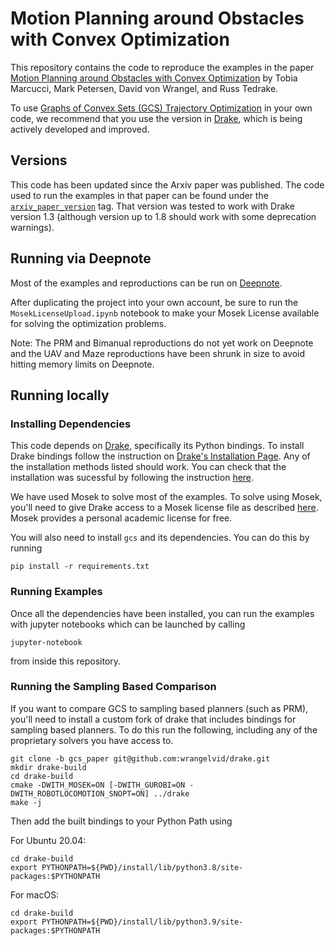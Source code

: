 # Motion Planning around Obstacles with Convex Optimization

This repository contains the code to reproduce the examples in the paper [Motion Planning around Obstacles with Convex Optimization](https://arxiv.org/abs/2205.04422) by Tobia Marcucci, Mark Petersen, David von Wrangel, and Russ Tedrake.

To use [Graphs of Convex Sets (GCS) Trajectory Optimization](https://drake.mit.edu/doxygen_cxx/classdrake_1_1planning_1_1trajectory__optimization_1_1_gcs_trajectory_optimization.html) in your own code, we recommend that you use the version in [Drake](http://drake.mit.edu), which is being actively developed and improved.

## Versions

This code has been updated since the Arxiv paper was published. The code used to run the examples in that paper can be found under the [`arxiv_paper_version`](https://github.com/mpetersen94/gcs/releases/tag/arxiv_paper_version) tag. That version was tested to work with Drake version 1.3 (although version up to 1.8 should work with some deprecation warnings).

## Running via Deepnote
Most of the examples and reproductions can be run on [Deepnote](https://deepnote.com/workspace/mark-petersen-2785519d-2c3e-430b-9a10-a1754f2de37d/project/GCS-Motion-Planning-around-Obstacles-with-Convex-Optimization-3afac8e3-cbc0-41d1-9afb-0d38dfbe9ffa/).

After duplicating the project into your own account, be sure to run the `MosekLicenseUpload.ipynb` notebook to make your Mosek License available for solving the optimization problems.

Note: The PRM and Bimanual reproductions do not yet work on Deepnote and the UAV and Maze reproductions have been shrunk in size to avoid hitting memory limits on Deepnote.

## Running locally

### Installing Dependencies
This code depends on [Drake](https://drake.mit.edu), specifically its Python bindings. To install Drake bindings follow the instruction on [Drake's Installation Page](https://drake.mit.edu/installation.html). Any of the installation methods listed should work.  You can check that the installation was sucessful by following the instruction [here](https://drake.mit.edu/python_bindings.html#using-the-python-bindings).

We have used Mosek to solve most of the examples. To solve using Mosek, you'll need to give Drake access to a Mosek license file as described [here](https://drake.mit.edu/bazel.html#mosek). Mosek provides a personal academic license for free.

You will also need to install `gcs` and its dependencies. You can do this by running
```
pip install -r requirements.txt
```

### Running Examples
Once all the dependencies have been installed, you can run the examples with jupyter notebooks which can be launched by calling
```
jupyter-notebook
```
from inside this repository.

### Running the Sampling Based Comparison
If you want to compare GCS to sampling based planners (such as PRM), you'll need to install a custom fork of drake that includes bindings for sampling based planners.  To do this run the following, including any of the proprietary solvers you have access to.

```
git clone -b gcs_paper git@github.com:wrangelvid/drake.git
mkdir drake-build
cd drake-build
cmake -DWITH_MOSEK=ON [-DWITH_GUROBI=ON -DWITH_ROBOTLOCOMOTION_SNOPT=ON] ../drake
make -j
```

Then add the built bindings to your Python Path using

For Ubuntu 20.04:
```
cd drake-build
export PYTHONPATH=${PWD}/install/lib/python3.8/site-packages:$PYTHONPATH
```

For macOS:
```
cd drake-build
export PYTHONPATH=${PWD}/install/lib/python3.9/site-packages:$PYTHONPATH
```
